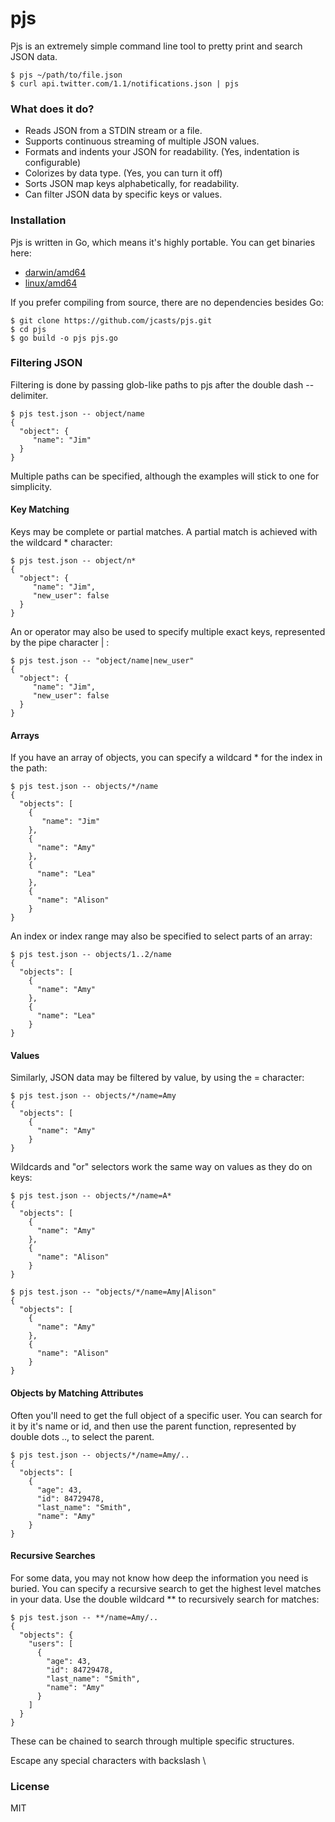 # pjs
Pjs is an extremely simple command line tool to pretty print and search JSON data.

```
$ pjs ~/path/to/file.json
$ curl api.twitter.com/1.1/notifications.json | pjs
```

### What does it do?
* Reads JSON from a STDIN stream or a file.
* Supports continuous streaming of multiple JSON values.
* Formats and indents your JSON for readability. (Yes, indentation is configurable)
* Colorizes by data type. (Yes, you can turn it off)
* Sorts JSON map keys alphabetically, for readability.
* Can filter JSON data by specific keys or values.

### Installation
Pjs is written in Go, which means it's highly portable. You can get binaries here:

* [darwin/amd64](https://github.com/jcasts/pjs/blob/master/bin/darwin_amd64/pjs.zip?raw=true)
* [linux/amd64](https://github.com/jcasts/pjs/blob/master/bin/linux_amd64/pjs.zip?raw=true)

If you prefer compiling from source, there are no dependencies besides Go:

```
$ git clone https://github.com/jcasts/pjs.git
$ cd pjs
$ go build -o pjs pjs.go
```

### Filtering JSON
Filtering is done by passing glob-like paths to pjs after the double dash -- delimiter.

```
$ pjs test.json -- object/name
{
  "object": {
     "name": "Jim"
  }
}
```

Multiple paths can be specified, although the examples will stick to one for simplicity.

#### Key Matching
Keys may be complete or partial matches. A partial match is achieved with the wildcard * character:

```
$ pjs test.json -- object/n*
{
  "object": {
     "name": "Jim",
     "new_user": false
  }
}
```

An or operator may also be used to specify multiple exact keys, represented by the pipe character | :

```
$ pjs test.json -- "object/name|new_user"
{
  "object": {
     "name": "Jim",
     "new_user": false
  }
}
```

#### Arrays
If you have an array of objects, you can specify a wildcard * for the index in the path:

```
$ pjs test.json -- objects/*/name
{
  "objects": [
    {
       "name": "Jim"
    },
    {
      "name": "Amy"
    },
    {
      "name": "Lea"
    },
    {
      "name": "Alison"
    }
}
```

An index or index range may also be specified to select parts of an array:

```
$ pjs test.json -- objects/1..2/name
{
  "objects": [
    {
      "name": "Amy"
    },
    {
      "name": "Lea"
    }
}
```

#### Values
Similarly, JSON data may be filtered by value, by using the = character:

```
$ pjs test.json -- objects/*/name=Amy
{
  "objects": [
    {
      "name": "Amy"
    }
}
```

Wildcards and "or" selectors work the same way on values as they do on keys:

```
$ pjs test.json -- objects/*/name=A*
{
  "objects": [
    {
      "name": "Amy"
    },
    {
      "name": "Alison"
    }
}
```

```
$ pjs test.json -- "objects/*/name=Amy|Alison"
{
  "objects": [
    {
      "name": "Amy"
    },
    {
      "name": "Alison"
    }
}
```

#### Objects by Matching Attributes
Often you'll need to get the full object of a specific user. You can search for it by it's name or id, and then use the parent function, represented by double dots .., to select the parent.
```
$ pjs test.json -- objects/*/name=Amy/..
{
  "objects": [
    {
      "age": 43,
      "id": 84729478,
      "last_name": "Smith",
      "name": "Amy"
    }
}
```
 
#### Recursive Searches
For some data, you may not know how deep the information you need is buried. You can specify a recursive search to get the highest level matches in your data. Use the double wildcard ** to recursively search for matches:

```
$ pjs test.json -- **/name=Amy/..
{
  "objects": {
    "users": [
      {
        "age": 43,
        "id": 84729478,
        "last_name": "Smith",
        "name": "Amy"
      }
    ]
  }
}
```

These can be chained to search through multiple specific structures.

Escape any special characters with backslash \

### License
MIT
